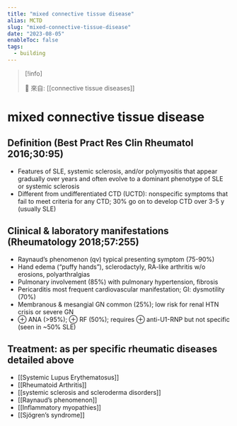 ```yaml
---
title: "mixed connective tissue disease"
alias: MCTD
slug: "mixed-connective-tissue-disease"
date: "2023-08-05"
enableToc: false
tags:
  - building
---
```


> [!info]
>
> 🌱 來自: [[connective tissue diseases]]

# mixed connective tissue disease

## Definition (Best Pract Res Clin Rheumatol 2016;30:95)

- Features of SLE, systemic sclerosis, and/or polymyositis that appear gradually over years and often evolve to a dominant phenotype of SLE or systemic sclerosis
- Different from undifferentiated CTD (UCTD): nonspecific symptoms that fail to meet criteria for any CTD; 30% go on to develop CTD over 3-5 y (usually SLE)

## Clinical & laboratory manifestations (Rheumatology 2018;57:255)

- Raynaud’s phenomenon (qv) typical presenting symptom (75-90%)
- Hand edema (“puffy hands”), sclerodactyly, RA-like arthritis w/o erosions, polyarthralgias
- Pulmonary involvement (85%) with pulmonary hypertension, fibrosis
- Pericarditis most frequent cardiovascular manifestation; GI: dysmotility (70%)
- Membranous & mesangial GN common (25%); low risk for renal HTN crisis or severe GN
- ⊕ ANA (>95%); ⊕ RF (50%); requires ⊕ anti-U1-RNP but not specific (seen in ~50% SLE)

## Treatment: as per specific rheumatic diseases detailed above

- [[Systemic Lupus Erythematosus]]
- [[Rheumatoid Arthritis]]
- [[systemic sclerosis and scleroderma disorders]]
- [[Raynaud’s phenomenon]]
- [[Inflammatory myopathies]]
- [[Sjögren’s syndrome]]
